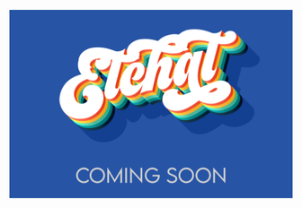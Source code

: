 [![Etchat Mobile App](https://github.com/MohanedZekry/Etchat/blob/master/images_app/Etchat-ComingSoon.jpg)](https://github.com/MohanedZekry/Etchat)
